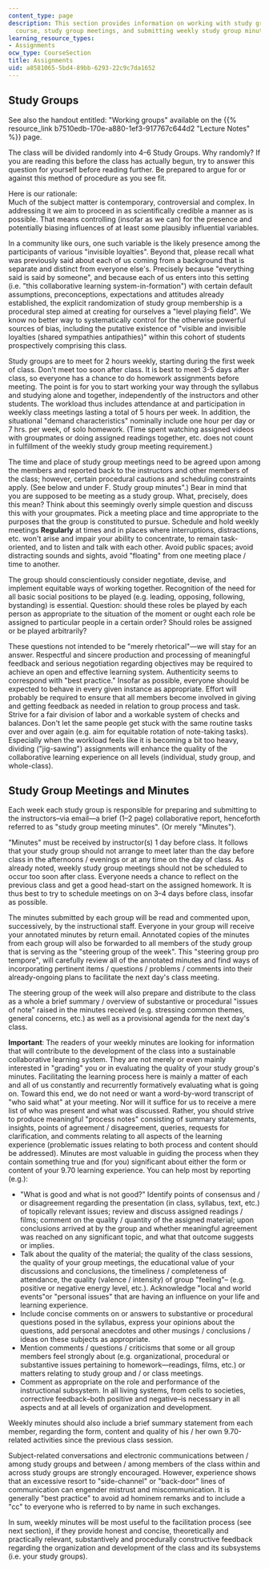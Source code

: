```yaml
---
content_type: page
description: This section provides information on working with study groups for the
  course, study group meetings, and submitting weekly study group minutes.
learning_resource_types:
- Assignments
ocw_type: CourseSection
title: Assignments
uid: a8581065-5bd4-89bb-6293-22c9c7da1652
---
```


Study Groups
------------

See also the handout entitled: "Working groups" available on the {{% resource_link b7510edb-170e-a880-1ef3-917767c644d2 "Lecture Notes" %}} page.

The class will be divided randomly into 4–6 Study Groups. Why randomly? If you are reading this before the class has actually begun, try to answer this question for yourself before reading further. Be prepared to argue for or against this method of procedure as you see fit.

Here is our rationale:  
Much of the subject matter is contemporary, controversial and complex. In addressing it we aim to proceed in as scientifically credible a manner as is possible. That means controlling (insofar as we can) for the presence and potentially biasing influences of at least some plausibly influential variables.

In a community like ours, one such variable is the likely presence among the participants of various "invisible loyalties". Beyond that, please recall what was previously said about each of us coming from a background that is separate and distinct from everyone else's. Precisely because "everything said is said by someone", and because each of us enters into this setting (i.e. "this collaborative learning system-in-formation") with certain default assumptions, preconceptions, expectations and attitudes already established, the explicit randomization of study group membership is a procedural step aimed at creating for ourselves a "level playing field". We know no better way to systematically control for the otherwise powerful sources of bias, including the putative existence of "visible and invisible loyalties (shared sympathies antipathies)" within this cohort of students prospectively comprising this class.

Study groups are to meet for 2 hours weekly, starting during the first week of class. Don't meet too soon after class. It is best to meet 3-5 days after class, so everyone has a chance to do homework assignments before meeting. The point is for you to start working your way through the syllabus and studying alone and together, independently of the instructors and other students. The workload thus includes attendance at and participation in weekly class meetings lasting a total of 5 hours per week. In addition, the situational "demand characteristics" nominally include one hour per day or 7 hrs. per week, of solo homework. (Time spent watching assigned videos with groupmates or doing assigned readings together, etc. does not count in fulfillment of the weekly study group meeting requirement.)

The time and place of study group meetings need to be agreed upon among the members and reported back to the instructors and other members of the class; however, certain procedural cautions and scheduling constraints apply. (See below and under F. Study group minutes".) Bear in mind that you are supposed to be meeting as a study group. What, precisely, does this mean? Think about this seemingly overly simple question and discuss this with your groupmates. Pick a meeting place and time appropriate to the purposes that the group is constituted to pursue. Schedule and hold weekly meetings **Regularly** at times and in places where interruptions, distractions, etc. won't arise and impair your ability to concentrate, to remain task-oriented, and to listen and talk with each other. Avoid public spaces; avoid distracting sounds and sights, avoid "floating" from one meeting place / time to another.

The group should conscientiously consider negotiate, devise, and implement equitable ways of working together. Recognition of the need for all basic social positions to be played (e.g. leading, opposing, following, bystanding) is essential. Question: should these roles be played by each person as appropriate to the situation of the moment or ought each role be assigned to particular people in a certain order? Should roles be assigned or be played arbitrarily?

These questions not intended to be "merely rhetorical"—we will stay for an answer. Respectful and sincere production and processing of meaningful feedback and serious negotiation regarding objectives may be required to achieve an open and effective learning system. Authenticity seems to correspond with "best practice." Insofar as possible, everyone should be expected to behave in every given instance as appropriate. Effort will probably be required to ensure that all members become involved in giving and getting feedback as needed in relation to group process and task. Strive for a fair division of labor and a workable system of checks and balances. Don't let the same people get stuck with the same routine tasks over and over again (e.g. aim for equitable rotation of note-taking tasks). Especially when the workload feels like it is becoming a bit too heavy, dividing ("jig-sawing") assignments will enhance the quality of the collaborative learning experience on all levels (individual, study group, and whole-class).

Study Group Meetings and Minutes
--------------------------------

Each week each study group is responsible for preparing and submitting to the instructors–via email—a brief (1–2 page) collaborative report, henceforth referred to as "study group meeting minutes". (Or merely "Minutes").

"Minutes" must be received by instructor(s) 1 day before class. It follows that your study group should not arrange to meet later than the day before class in the afternoons / evenings or at any time on the day of class. As already noted, weekly study group meetings should not be scheduled to occur too soon after class. Everyone needs a chance to reflect on the previous class and get a good head-start on the assigned homework. It is thus best to try to schedule meetings on on 3–4 days before class, insofar as possible.

The minutes submitted by each group will be read and commented upon, successively, by the instructional staff. Everyone in your group will receive your annotated minutes by return email. Annotated copies of the minutes from each group will also be forwarded to all members of the study group that is serving as the "steering group of the week". This "steering group pro tempore", will carefully review all of the annotated minutes and find ways of incorporating pertinent items / questions / problems / comments into their already-ongoing plans to facilitate the next day's class meeting.

The steering group of the week will also prepare and distribute to the class as a whole a brief summary / overview of substantive or procedural "issues of note" raised in the minutes received (e.g. stressing common themes, general concerns, etc.) as well as a provisional agenda for the next day's class.

**Important**: The readers of your weekly minutes are looking for information that will contribute to the development of the class into a sustainable collaborative learning system. They are not merely or even mainly interested in "grading" you or in evaluating the quality of your study group's minutes. Facilitating the learning process here is mainly a matter of each and all of us constantly and recurrently formatively evaluating what is going on. Toward this end, we do not need or want a word-by-word transcript of "who said what" at your meeting. Nor will it suffice for us to receive a mere list of who was present and what was discussed. Rather, you should strive to produce meaningful "process notes" consisting of summary statements, insights, points of agreement / disagreement, queries, requests for clarification, and comments relating to all aspects of the learning experience (problematic issues relating to both process and content should be addressed). Minutes are most valuable in guiding the process when they contain something true and (for you) significant about either the form or content of your 9.70 learning experience. You can help most by reporting (e.g.):

*   "What is good and what is not good?" Identify points of consensus and / or disagreement regarding the presentation (in class, syllabus, text, etc.) of topically relevant issues; review and discuss assigned readings / films; comment on the quality / quantity of the assigned material; upon conclusions arrived at by the group and whether meaningful agreement was reached on any significant topic, and what that outcome suggests or implies.
*   Talk about the quality of the material; the quality of the class sessions, the quality of your group meetings, the educational value of your discussions and conclusions, the timeliness / completeness of attendance, the quality (valence / intensity) of group "feeling"– (e.g. positive or negative energy level, etc.). Acknowledge "local and world events"or "personal issues" that are having an influence on your life and learning experience.
*   Include concise comments on or answers to substantive or procedural questions posed in the syllabus, express your opinions about the questions, add personal anecdotes and other musings / conclusions / ideas on these subjects as appropriate.
*   Mention comments / questions / criticisms that some or all group members feel strongly about (e.g. organizational, procedural or substantive issues pertaining to homework—readings, films, etc.) or matters relating to study group and / or class meetings.
*   Comment as appropriate on the role and performance of the instructional subsystem. In all living systems, from cells to societies, corrective feedback–both positive and negative–is necessary in all aspects and at all levels of organization and development.

Weekly minutes should also include a brief summary statement from each member, regarding the form, content and quality of his / her own 9.70-related activities since the previous class session.

Subject-related conversations and electronic communications between / among study groups and between / among members of the class within and across study groups are strongly encouraged. However, experience shows that an excessive resort to "side-channel" or "back-door" lines of communication can engender mistrust and miscommunication. It is generally "best practice" to avoid ad hominem remarks and to include a "cc" to everyone who is referred to by name in such exchanges.

In sum, weekly minutes will be most useful to the facilitation process (see next section), if they provide honest and concise, theoretically and practically relevant, substantively and procedurally constructive feedback regarding the organization and development of the class and its subsystems (i.e. your study groups).